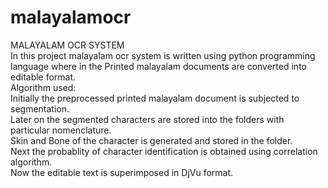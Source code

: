 # malayalamocr
MALAYALAM OCR SYSTEM <br/>
In this project malayalam ocr system is written using python programming language where in the Printed malayalam documents are converted into editable format.<br/>
Algorithm used:<br/>
Initially the preprocessed printed malayalam document is subjected to segmentation.<br/>
Later on the segmented characters are stored into the folders with particular nomenclature.<br/>
Skin and Bone of the character is generated and stored in the folder.<br/>
Next the probablity of character identification is obtained using correlation algorithm.<br/>
Now the editable text is superimposed in DjVu format. <br/>
